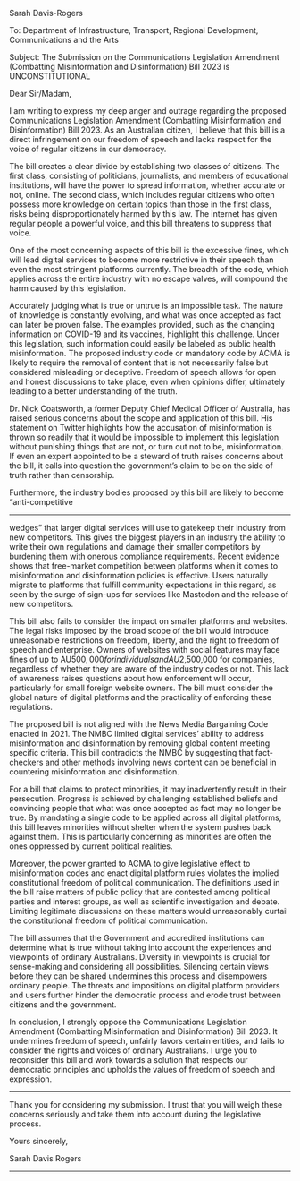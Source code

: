 Sarah Davis-Rogers

To: Department of Infrastructure, Transport, Regional Development, Communications and
the Arts

Subject: The Submission on the Communications Legislation Amendment (Combatting
Misinformation and Disinformation) Bill 2023 is UNCONSTITUTIONAL

Dear Sir/Madam,

I am writing to express my deep anger and outrage regarding the proposed Communications
Legislation Amendment (Combatting Misinformation and Disinformation) Bill 2023. As an
Australian citizen, I believe that this bill is a direct infringement on our freedom of speech
and lacks respect for the voice of regular citizens in our democracy.

The bill creates a clear divide by establishing two classes of citizens. The first class,
consisting of politicians, journalists, and members of educational institutions, will have the
power to spread information, whether accurate or not, online. The second class, which
includes regular citizens who often possess more knowledge on certain topics than those in
the first class, risks being disproportionately harmed by this law. The internet has given
regular people a powerful voice, and this bill threatens to suppress that voice.

One of the most concerning aspects of this bill is the excessive fines, which will lead digital
services to become more restrictive in their speech than even the most stringent platforms
currently. The breadth of the code, which applies across the entire industry with no escape
valves, will compound the harm caused by this legislation.

Accurately judging what is true or untrue is an impossible task. The nature of knowledge is
constantly evolving, and what was once accepted as fact can later be proven false. The
examples provided, such as the changing information on COVID-19 and its vaccines,
highlight this challenge. Under this legislation, such information could easily be labeled as
public health misinformation. The proposed industry code or mandatory code by ACMA is
likely to require the removal of content that is not necessarily false but considered misleading
or deceptive. Freedom of speech allows for open and honest discussions to take place, even
when opinions differ, ultimately leading to a better understanding of the truth.

Dr. Nick Coatsworth, a former Deputy Chief Medical Officer of Australia, has raised serious
concerns about the scope and application of this bill. His statement on Twitter highlights how
the accusation of misinformation is thrown so readily that it would be impossible to
implement this legislation without punishing things that are not, or turn out not to be,
misinformation. If even an expert appointed to be a steward of truth raises concerns about the
bill, it calls into question the government’s claim to be on the side of truth rather than
censorship.

Furthermore, the industry bodies proposed by this bill are likely to become “anti-competitive


-----

wedges” that larger digital services will use to gatekeep their industry from new competitors.
This gives the biggest players in an industry the ability to write their own regulations and
damage their smaller competitors by burdening them with onerous compliance requirements.
Recent evidence shows that free-market competition between platforms when it comes to
misinformation and disinformation policies is effective. Users naturally migrate to platforms
that fulfill community expectations in this regard, as seen by the surge of sign-ups for
services like Mastodon and the release of new competitors.

This bill also fails to consider the impact on smaller platforms and websites. The legal risks
imposed by the broad scope of the bill would introduce unreasonable restrictions on freedom,
liberty, and the right to freedom of speech and enterprise. Owners of websites with social
features may face fines of up to AU$500,000 for individuals and AU$2,500,000 for
companies, regardless of whether they are aware of the industry codes or not. This lack of
awareness raises questions about how enforcement will occur, particularly for small foreign
website owners. The bill must consider the global nature of digital platforms and the
practicality of enforcing these regulations.

The proposed bill is not aligned with the News Media Bargaining Code enacted in 2021. The
NMBC limited digital services’ ability to address misinformation and disinformation by
removing global content meeting specific criteria. This bill contradicts the NMBC by
suggesting that fact-checkers and other methods involving news content can be beneficial in
countering misinformation and disinformation.

For a bill that claims to protect minorities, it may inadvertently result in their persecution.
Progress is achieved by challenging established beliefs and convincing people that what was
once accepted as fact may no longer be true. By mandating a single code to be applied across
all digital platforms, this bill leaves minorities without shelter when the system pushes back
against them. This is particularly concerning as minorities are often the ones oppressed by
current political realities.

Moreover, the power granted to ACMA to give legislative effect to misinformation codes and
enact digital platform rules violates the implied constitutional freedom of political
communication. The definitions used in the bill raise matters of public policy that are
contested among political parties and interest groups, as well as scientific investigation and
debate. Limiting legitimate discussions on these matters would unreasonably curtail the
constitutional freedom of political communication.

The bill assumes that the Government and accredited institutions can determine what is true
without taking into account the experiences and viewpoints of ordinary Australians. Diversity
in viewpoints is crucial for sense-making and considering all possibilities. Silencing certain
views before they can be shared undermines this process and disempowers ordinary people.
The threats and impositions on digital platform providers and users further hinder the
democratic process and erode trust between citizens and the government.

In conclusion, I strongly oppose the Communications Legislation Amendment (Combatting
Misinformation and Disinformation) Bill 2023. It undermines freedom of speech, unfairly
favors certain entities, and fails to consider the rights and voices of ordinary Australians. I
urge you to reconsider this bill and work towards a solution that respects our democratic
principles and upholds the values of freedom of speech and expression.


-----

Thank you for considering my submission. I trust that you will weigh these concerns
seriously and take them into account during the legislative process.

Yours sincerely,

Sarah Davis Rogers


-----

